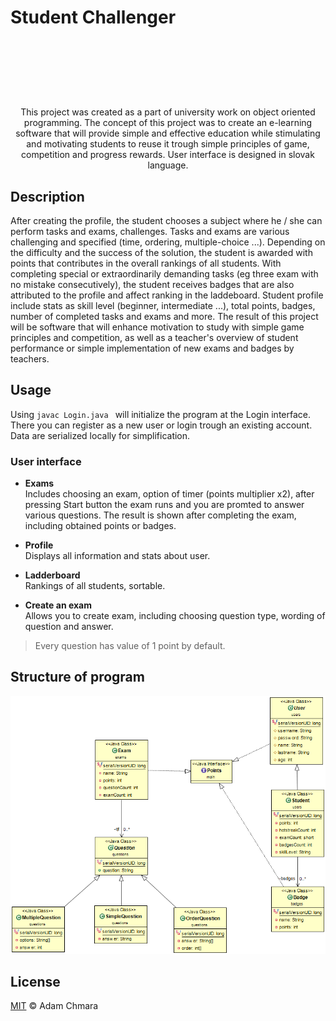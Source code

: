 # Student Challenger

<h1 align="center">
  <br>
   
  <br>
</h1>


<p align="center">
  This project was created as a part of university work on object oriented programming. The concept of this project was to create an e-learning software that will provide simple and effective education while stimulating and motivating students to reuse it trough simple principles of game, competition and progress rewards. User interface is designed in slovak language.
</p>

## Description
After creating the profile, the student chooses a subject where he / she can perform tasks and exams, challenges. Tasks and exams are various challenging and specified (time, ordering, multiple-choice ...). Depending on the difficulty and the success of the solution, the student is awarded with points that contributes in the overall rankings of all students. With completing special or extraordinarily demanding tasks (eg three exam with no mistake consecutively), the student receives badges that are also attributed to the profile and affect ranking in the laddeboard. Student profile include stats as skill level (beginner, intermediate ...), total points, badges, number of completed tasks and exams and more. The result of this project will be software that will enhance motivation to study with simple game principles and competition, as well as a teacher's overview of student performance or simple implementation of new exams and badges by teachers.


## Usage

Using `javac Login.java ` will initialize the program at the Login interface. There you can register as a new user or login trough an existing account. Data are serialized locally for simplification.

### User interface

- <b>Exams</b>
<br>Includes choosing an exam, option of timer (points multiplier x2), after pressing Start button the exam runs and you are promted to answer various questions. 
The result is shown after completing the exam, including obtained points or badges. 

- <b>Profile</b>
<br>Displays all information and stats about user. 

- <b>Ladderboard</b> 
<br>Rankings of all students, sortable. 

- <b>Create an exam</b>
<br>Allows you to create exam, including choosing question type, wording of question and answer.

> Every question has value of 1 point by default.

## Structure of program
  <img src="https://raw.githubusercontent.com/ChmaraX/StudentChallenger/master/UML.png" />
  
  ## License

[MIT](LICENSE) © Adam Chmara
